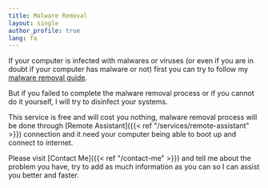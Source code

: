 ```yaml
---
title: Malware Removal
layout: single
author_profile: true
lang: fa
---
```

If your computer is infected with malwares or viruses (or even if you are in doubt if your computer has malware or not) first you can try to follow my [malware removal guide](/2011/01/02/malware-removal-guide-for-Windows/).

But if you failed to complete the malware removal process or if you cannot do it yourself, I will try to disinfect your systems.

This service is free and will cost you nothing, malware removal process will be done through [Remote Assistant]({{< ref "/services/remote-assistant" >}}) connection and it need your computer being able to boot up and connect to internet.

Please visit [Contact Me]({{< ref "/contact-me" >}}) and tell me about the problem you have, try to add as much information as you can so I can assist you better and faster.
